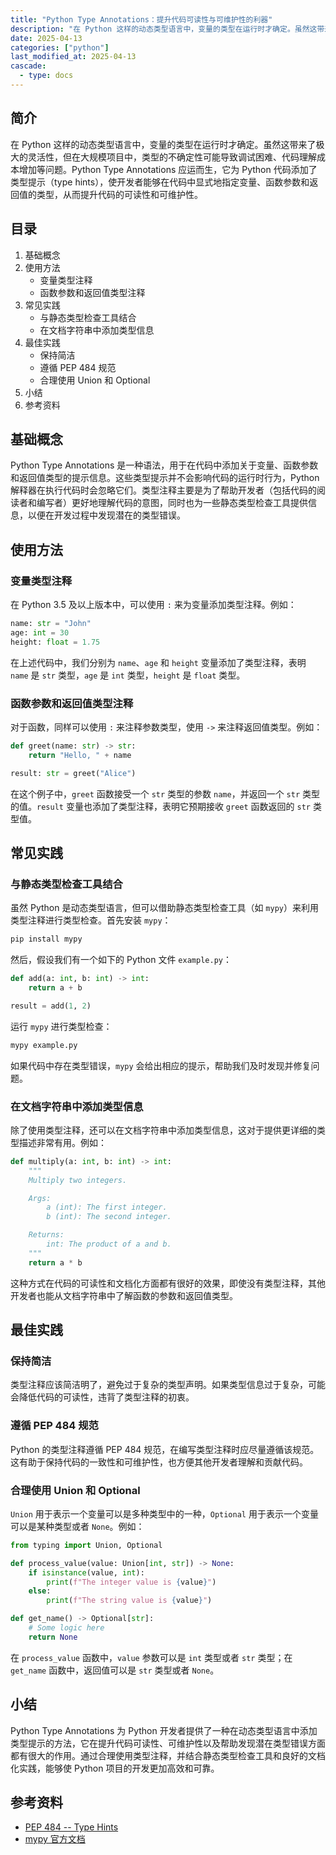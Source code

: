 ```yaml
---
title: "Python Type Annotations：提升代码可读性与可维护性的利器"
description: "在 Python 这样的动态类型语言中，变量的类型在运行时才确定。虽然这带来了极大的灵活性，但在大规模项目中，类型的不确定性可能导致调试困难、代码理解成本增加等问题。Python Type Annotations 应运而生，它为 Python 代码添加了类型提示（type hints），使开发者能够在代码中显式地指定变量、函数参数和返回值的类型，从而提升代码的可读性和可维护性。"
date: 2025-04-13
categories: ["python"]
last_modified_at: 2025-04-13
cascade:
  - type: docs
---
```



## 简介
在 Python 这样的动态类型语言中，变量的类型在运行时才确定。虽然这带来了极大的灵活性，但在大规模项目中，类型的不确定性可能导致调试困难、代码理解成本增加等问题。Python Type Annotations 应运而生，它为 Python 代码添加了类型提示（type hints），使开发者能够在代码中显式地指定变量、函数参数和返回值的类型，从而提升代码的可读性和可维护性。

<!-- more -->
## 目录
1. 基础概念
2. 使用方法
    - 变量类型注释
    - 函数参数和返回值类型注释
3. 常见实践
    - 与静态类型检查工具结合
    - 在文档字符串中添加类型信息
4. 最佳实践
    - 保持简洁
    - 遵循 PEP 484 规范
    - 合理使用 Union 和 Optional
5. 小结
6. 参考资料

## 基础概念
Python Type Annotations 是一种语法，用于在代码中添加关于变量、函数参数和返回值类型的提示信息。这些类型提示并不会影响代码的运行时行为，Python 解释器在执行代码时会忽略它们。类型注释主要是为了帮助开发者（包括代码的阅读者和编写者）更好地理解代码的意图，同时也为一些静态类型检查工具提供信息，以便在开发过程中发现潜在的类型错误。

## 使用方法
### 变量类型注释
在 Python 3.5 及以上版本中，可以使用 `:` 来为变量添加类型注释。例如：

```python
name: str = "John"
age: int = 30
height: float = 1.75
```

在上述代码中，我们分别为 `name`、`age` 和 `height` 变量添加了类型注释，表明 `name` 是 `str` 类型，`age` 是 `int` 类型，`height` 是 `float` 类型。

### 函数参数和返回值类型注释
对于函数，同样可以使用 `:` 来注释参数类型，使用 `->` 来注释返回值类型。例如：

```python
def greet(name: str) -> str:
    return "Hello, " + name

result: str = greet("Alice")
```

在这个例子中，`greet` 函数接受一个 `str` 类型的参数 `name`，并返回一个 `str` 类型的值。`result` 变量也添加了类型注释，表明它预期接收 `greet` 函数返回的 `str` 类型值。

## 常见实践
### 与静态类型检查工具结合
虽然 Python 是动态类型语言，但可以借助静态类型检查工具（如 `mypy`）来利用类型注释进行类型检查。首先安装 `mypy`：

```bash
pip install mypy
```

然后，假设我们有一个如下的 Python 文件 `example.py`：

```python
def add(a: int, b: int) -> int:
    return a + b

result = add(1, 2)
```

运行 `mypy` 进行类型检查：

```bash
mypy example.py
```

如果代码中存在类型错误，`mypy` 会给出相应的提示，帮助我们及时发现并修复问题。

### 在文档字符串中添加类型信息
除了使用类型注释，还可以在文档字符串中添加类型信息，这对于提供更详细的类型描述非常有用。例如：

```python
def multiply(a: int, b: int) -> int:
    """
    Multiply two integers.

    Args:
        a (int): The first integer.
        b (int): The second integer.

    Returns:
        int: The product of a and b.
    """
    return a * b
```

这种方式在代码的可读性和文档化方面都有很好的效果，即使没有类型注释，其他开发者也能从文档字符串中了解函数的参数和返回值类型。

## 最佳实践
### 保持简洁
类型注释应该简洁明了，避免过于复杂的类型声明。如果类型信息过于复杂，可能会降低代码的可读性，违背了类型注释的初衷。

### 遵循 PEP 484 规范
Python 的类型注释遵循 PEP 484 规范，在编写类型注释时应尽量遵循该规范。这有助于保持代码的一致性和可维护性，也方便其他开发者理解和贡献代码。

### 合理使用 Union 和 Optional
`Union` 用于表示一个变量可以是多种类型中的一种，`Optional` 用于表示一个变量可以是某种类型或者 `None`。例如：

```python
from typing import Union, Optional

def process_value(value: Union[int, str]) -> None:
    if isinstance(value, int):
        print(f"The integer value is {value}")
    else:
        print(f"The string value is {value}")

def get_name() -> Optional[str]:
    # Some logic here
    return None
```

在 `process_value` 函数中，`value` 参数可以是 `int` 类型或者 `str` 类型；在 `get_name` 函数中，返回值可以是 `str` 类型或者 `None`。

## 小结
Python Type Annotations 为 Python 开发者提供了一种在动态类型语言中添加类型提示的方法，它在提升代码可读性、可维护性以及帮助发现潜在类型错误方面都有很大的作用。通过合理使用类型注释，并结合静态类型检查工具和良好的文档化实践，能够使 Python 项目的开发更加高效和可靠。

## 参考资料
- [PEP 484 -- Type Hints](https://www.python.org/dev/peps/pep-0484/)
- [mypy 官方文档](https://mypy.readthedocs.io/en/stable/)